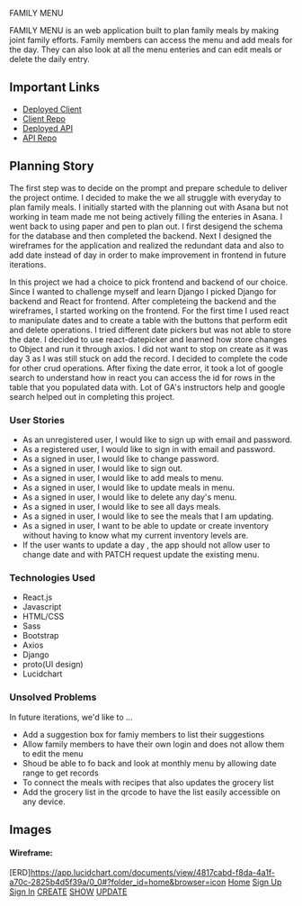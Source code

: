 FAMILY MENU

FAMILY MENU is an web application built to plan family meals by making joint family efforts. Family members can access the menu and add meals for the day. They can also look at all the menu enteries and can edit meals or delete the daily entry.

## Important Links

- [Deployed Client]()
- [Client Repo](https://github.com/monikan2018/Project_menu_frontend)
- [Deployed API]()
- [API Repo](https://github.com/monikan2018/Project_menu_backend)

## Planning Story

The first step was to decide on the prompt and prepare schedule to deliver the project ontime. I decided to make the we all struggle with everyday to plan family meals. I initially started with the planning out with Asana but not working in team made me not being actively filling the enteries in Asana. I went back to using paper and pen to plan out. I first desigend the schema for the database and then completed the backend. Next I designed the wireframes for the application and realized the redundant data and also to add date instead of day in order to make improvement in frontend in future iterations.

In this project we had a choice to pick frontend and backend of our choice. Since I wanted to challenge myself and learn Django I picked Django for backend and React for frontend. After completeing the backend and the wireframes, I started working on the frontend. For the first time I used react to manipulate dates and to create a table with the buttons that perform edit and delete operations. I tried different date pickers but was not able to store the date. I decided to use react-datepicker and learned how store changes to Object and run it through axios. I did not want to stop on create as it was day 3 as I was still stuck on add the record. I decided to complete the code for other crud operations.
After fixing the date error, it took a lot of google search to understand how in react you can access the id for rows in the table that you populated data with. Lot of GA's instructors help and google search helped out in completing this project.

### User Stories

- As an unregistered user, I would like to sign up with email and password.
- As a registered user, I would like to sign in with email and password.
- As a signed in user, I would like to change password.
- As a signed in user, I would like to sign out.
- As a signed in user, I would like to add meals to menu.
- As a signed in user, I would like to update meals in menu.
- As a signed in user, I would like to delete any day's menu.
- As a signed in user, I would like to see all days meals.
- As a signed in user, I would like to see the meals that I am updating.
- As a signed in user, I want to be able to update or create inventory without
  having to know what my current inventory levels are.
- If the user wants to update a day , the app should not allow user to change
  date and with PATCH request update the existing menu.

### Technologies Used

- React.js
- Javascript
- HTML/CSS
- Sass
- Bootstrap
- Axios
- Django
- proto(UI design)
- Lucidchart

### Unsolved Problems

In future iterations, we'd like to ...

- Add a suggestion box for famiy members to list their suggestions
- Allow family members to have their own login and does not allow them to edit the menu
- Shoud be able to fo back and look at monthly menu by allowing date range to get records
- To connect the meals with recipes that also updates the grocery list
- Add the grocery list in the qrcode to have the list easily accessible on any device.

## Images

#### Wireframe:
[ERD]https://app.lucidchart.com/documents/view/4817cabd-f8da-4a1f-a70c-2825b4d5f39a/0_0#?folder_id=home&browser=icon
[Home](https://i.imgur.com/zVmPXau.png)
[Sign Up](https://i.imgur.com/tSZEbx2.png)
[Sign In](https://i.imgur.com/PemHvsQ.png)
[CREATE](https://i.imgur.com/NjAAvJf.png)
[SHOW](https://i.imgur.com/z9Fzlo0.png)
[UPDATE](https://i.imgur.com/GN5FlQu.png)
